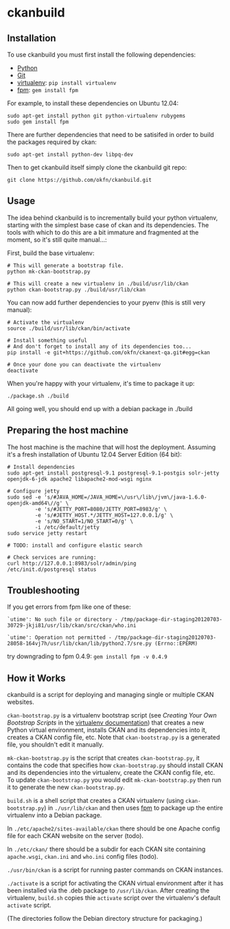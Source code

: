 ckanbuild
=========

Installation
------------

To use ckanbuild you must first install the following dependencies:

* [Python](http://python.org/)
* [Git](http://git-scm.com/)
* [virtualenv](http://www.virtualenv.org/): `pip install virtualenv`
* [fpm](https://github.com/jordansissel/fpm/): `gem install fpm`

For example, to install these dependencies on Ubuntu 12.04:

    sudo apt-get install python git python-virtualenv rubygems
    sudo gem install fpm

There are further dependencies that need to be satisifed in order to build the
packages required by ckan:

    sudo apt-get install python-dev libpq-dev

Then to get ckanbuild itself simply clone the ckanbuild git repo:

    git clone https://github.com/okfn/ckanbuild.git


Usage
-----

The idea behind ckanbuild is to incrementally build your python virtualenv,
starting with the simplest base case of ckan and its dependencies.  The tools
with which to do this are a bit immature and fragmented at the moment, so it's
still quite manual...:

First, build the base virtualenv:

    # This will generate a bootstrap file.
    python mk-ckan-bootstrap.py

    # This will create a new virtualenv in ./build/usr/lib/ckan
    python ckan-bootstrap.py ./build/usr/lib/ckan

You can now add further dependencies to your pyenv (this is still very manual):

    # Activate the virtualenv
    source ./build/usr/lib/ckan/bin/activate

    # Install something useful
    # And don't forget to install any of its dependencies too...
    pip install -e git+https://github.com/okfn/ckanext-qa.git#egg=ckan

    # Once your done you can deactivate the virtualenv
    deactivate

When you're happy with your virtualenv, it's time to package it up:

    ./package.sh ./build

All going well, you should end up with a debian package in ./build


Preparing the host machine
--------------------------

The host machine is the machine that will host the deployment.  Assuming it's a
fresh installation of Ubuntu 12.04 Server Edition (64 bit):

    # Install dependencies
    sudo apt-get install postgresql-9.1 postgresql-9.1-postgis solr-jetty openjdk-6-jdk apache2 libapache2-mod-wsgi nginx

    # Configure jetty
    sudo sed -e 's/#JAVA_HOME=/JAVA_HOME=\/usr\/lib\/jvm\/java-1.6.0-openjdk-amd64\//g' \
             -e 's/#JETTY_PORT=8080/JETTY_PORT=8983/g' \
             -e 's/#JETTY_HOST.*/JETTY_HOST=127.0.0.1/g' \
             -e 's/NO_START=1/NO_START=0/g' \
             -i /etc/default/jetty
    sudo service jetty restart

    # TODO: install and configure elastic search

    # Check services are running:
    curl http://127.0.0.1:8983/solr/admin/ping
    /etc/init.d/postgresql status


Troubleshooting
---------------

If you get errors from fpm like one of these:

    `utime': No such file or directory - /tmp/package-dir-staging20120703-30729-jkji81/usr/lib/ckan/src/ckan/who.ini

    `utime': Operation not permitted - /tmp/package-dir-staging20120703-28058-164vj7h/usr/lib/ckan/lib/python2.7/sre.py (Errno::EPERM)

try downgrading to fpm 0.4.9: `gem install fpm -v 0.4.9`

How it Works
------------

ckanbuild is a script for deploying and managing single or multiple CKAN
websites.

`ckan-bootstrap.py` is a virtualenv bootstrap script (see _Creating Your Own
Bootstrap Scripts_  in the
[virtualenv documentation](http://pypi.python.org/pypi/virtualenv)) that
creates a new Python virtual environment, installs CKAN and its dependencies
into it, creates a CKAN config file, etc.
Note that `ckan-bootstrap.py` is a generated file, you shouldn't edit it
manually.

`mk-ckan-bootstrap.py` is the script that creates `ckan-bootstrap.py`, it
contains the code that specifies how `ckan-bootstrap.py` should install CKAN
and its dependencies into the virtualenv, create the CKAN config file, etc.
To update `ckan-bootstrap.py` you would edit `mk-ckan-bootstrap.py` then run
it to generate the new `ckan-bootstrap.py`.

`build.sh` is a shell script that creates a CKAN virtualenv (using
`ckan-bootstrap.py`) in `./usr/lib/ckan` and then uses
[fpm](https://github.com/jordansissel/fpm) to package up the entire virtualenv
into a Debian package.

In `./etc/apache2/sites-available/ckan` there should be one Apache config file
for each CKAN website on the server (todo).

In `./etc/ckan/` there should be a subdir for each CKAN site containing
`apache.wsgi`, `ckan.ini` and `who.ini` config files (todo).

`./usr/bin/ckan` is a script for running paster commands on CKAN instances.

`./activate` is a script for activating the CKAN virtual environment after it
has been installed via the .deb package to `/usr/lib/ckan`. After creating the
virtualenv, `build.sh` copies thie `activate` script over the virtualenv's
default `activate` script.

(The directories follow the Debian directory structure for packaging.)
